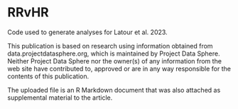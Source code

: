 # RRvHR
Code used to generate analyses for Latour et al. 2023.

This publication is based on research using information obtained from data.projectdatasphere.org, 
which is maintained by Project Data Sphere. Neither Project Data Sphere nor the owner(s) of any information 
from the web site have contributed to, approved or are in any way responsible for the contents of this publication. 

The uploaded file is an R Markdown document that was also attached as supplemental material to the article.
